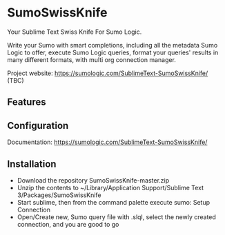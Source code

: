# SumoSwissKnife

Your Sublime Text Swiss Knife For Sumo Logic.

Write your Sumo with smart completions, including all the metadata Sumo Logic to offer, execute Sumo Logic queries, format your queries' results in many different formats, with multi org connection manager.

Project website: https://sumologic.com/SublimeText-SumoSwissKnife/ (TBC)

## Features


## Configuration

Documentation: https://sumologic.com/SublimeText-SumoSwissKnife/

## Installation
* Download the repository SumoSwissKnife-master.zip
* Unzip the contents to ~/Library/Application Support/Sublime Text 3/Packages/SumoSwissKnife
* Start sublime, then from the command palette execute sumo: Setup Connection 
* Open/Create new, Sumo query file with .slql, select the newly created connection, and you are good to go
